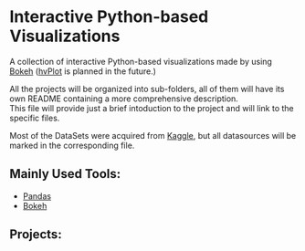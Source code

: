 # Interactive Python-based Visualizations

A collection of interactive Python-based visualizations made by using <a href="https://bokeh.org/" target="_blank">Bokeh</a> (<a href="https://hvplot.holoviz.org/" target="_blank">hvPlot</a> is planned in the future.)

All the projects will be organized into sub-folders, all of them will have its own README containing a more comprehensive description.<br>
This file will provide just a brief intoduction to the project and will link to the specific files.

Most of the DataSets were acquired from <a href="https://www.kaggle.com/datasets?tags=13208-Data+Visualization" target="_blank">Kaggle</a>, but all datasources will be marked in the corresponding file.

## Mainly Used Tools:
- <a href="https://pandas.pydata.org/" target="_blank">Pandas</a>
- <a href="https://bokeh.org/" target="_blank">Bokeh</a>

## Projects:
